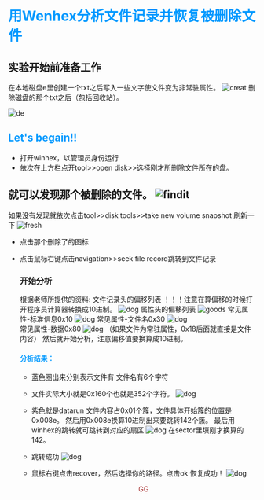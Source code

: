 # <font color=#0099ff>用Wenhex分析文件记录并恢复被删除文件</font>

## 实验开始前准备工作
在本地磁盘e里创建一个txt之后写入一些文字使文件变为非常驻属性。
![creat](/img/creat.PNG)
 删除磁盘的那个txt之后（包括回收站）。

![de](/img/delet.PNG)

## <font color=#0099ff>Let's begain!!</font>

*  打开winhex，以管理员身份运行
*  依次在上方栏点开tool>>open disk>>选择刚才所删除文件所在的盘。

  就可以发现那个被删除的文件。
  ![findit](/img/finddelet.PNG)
---
  如果没有发现就依次点击tool>>disk tools>>take new volume snapshot 刷新一下
![fresh](/img/refresh.PNG)

* 点击那个删除了的图标
* 点击鼠标右键点击navigation>>seek file record跳转到文件记录
  

  ### 开始分析
  根据老师所提供的资料:
  文件记录头的偏移列表
  ！！！注意在算偏移的时候打开程序员计算器转换成10进制。
  ![dog](/img/head.PNG)
  属性头的偏移列表
  ![goods](/img/属性头.PNG)
  常见属性-标准信息0x10
  ![dog](/img/常见属性.PNG)
  常见属性-文件名0x30
  ![dog](/img/name.PNG)  
  常见属性-数据0x80
  ![dog](/img/defult.PNG)
  （如果文件为常驻属性，0x18后面就直接是文件内容）
  然后就开始分析，注意偏移值要换算成10进制。

  ####  <font color=#0099ff>分析结果：</font>
  * 蓝色圈出来分别表示文件有
  文件名有6个字符
  
  
  * 文件实际大小就是0x160个也就是352个字符。
  ![dog](/img/anlalisy.PNG)
  * 紫色就是datarun
  文件内容占0x01个簇，文件具体开始簇的位置是0x008e。
  然后用0x008e换算10进制出来要跳转142个簇。
  最后用winhex的跳转就可跳转到对应的扇区
  ![dog](/img/gosector.PNG)
  在sector里填刚才换算的142。
  * 跳转成功
  ![dog](/img/goodgame.PNG)
  * 鼠标右键点击recover，然后选择你的路径。点击ok
  恢复成功！
  ![dog](/img/finish.PNG)
        <font color=brown><center>GG</font>
                                                         




  
